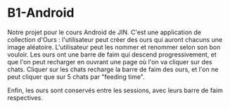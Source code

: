 # B1-Android

Notre projet pour le cours Android de JIN.
C'est une application de collection d'Ours : l'utilisateur peut créer des ours qui auront chacuns une image aléatoire.
L'utilisateur peut les nommer et renommer selon son bon vouloir. Les ours ont une barre de faim qui descend progressivement, et que l'on peut recharger en ouvrant une page où l'on va cliquer sur des chats. 
Cliquer sur les chats recharge la barre de faim des ours, et l'on ne peut cliquer que sur 5 chats par "feeding time".

Enfin, les ours sont conservés entre les sessions, avec leurs barre de faim respectives.